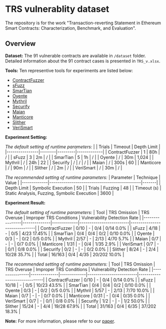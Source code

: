 # TRS vulnerablity dataset
The repository is for the work "Transaction-reverting Statement in Ethereum Smart Contracts: Characterization, Benchmark, and Evaluation".

## Overview
**Dataset:** The 91 vulnerable contracts are available in `/dataset` folder. Detailed information about the 91 contract cases is presented in `TRS_v.xlsx`.

**Tools:** Ten representive tools for experiments are listed below:
* [ContractFuzzer](https://github.com/gongbell/ContractFuzzer)
* [sFuzz](https://github.com/duytai/sFuzz)
* [SmarTian](https://github.com/SoftSec-KAIST/Smartian)
* [Oyente](https://github.com/enzymefinance/oyente)
* [Mythril](https://github.com/ConsenSys/mythril)
* [Securify](https://github.com/eth-sri/securify)
* [Maian](https://github.com/ivicanikolicsg/MAIAN)
* [Manticore](https://github.com/trailofbits/manticore)
* [Slither](https://github.com/crytic/slither)
* [VeriSmart](https://github.com/kupl/VeriSmart-public)

**Experiment Setting:**

*The default setting of runtime parameters:*
|                | Trials | Timeout | Depth Limit |
|----------------|--------|---------|-------------|
| ContractFuzzer | 1      | 80h     | /           |
| sFuzz          | 3      | 2m      | /           |
| SmarTian       | 5      | 1h      | /           |
| Oyente         | /      | 30m     | 1,024       |
| Mythril        | /      | 24h     | 22          |
| Securify       | /      | /       | /           |
| Maian          | /      | 300s    | 60          |
| Manticore      | /      | 90m     | /           |
| Slither        | /      | 2m      | /           |
| VeriSmart      | /      | 30m     | /           |



*The recommended setting of runtime parameters:*
| Parameter   | Technique                                    | Value |
|-------------|----------------------------------------------|-------|
| Depth Limit | Symbolic Execution                           | 50    |
| Trials      | Fuzzing                                      | 48    |
| Timeout (s) | Static Analysis, Fuzzing, Symbolic Execution | 3600  |

**Experiment Result:**

*The default setting of runtime parameters:*
| Tool           | TRS Omission | TRS Overuse | Improper TRS Conditions | Vulnerability Detection Rate |
|----------------|--------------|-------------|-------------------------|------------------------------|
| ContractFuzzer | 0/10         | -           | 0/4                     | 0/14 0.0%                    |
| sFuzz          | 4/18         | -           | 0/5                     | 4/23 17.45%                  |
| SmarTian       | 0/4          | 0/4         | 0/2                     | 0/10 0.0%                    |
| Oyente         | 0/3          | -           | 0/2                     | 0/5 0.0%                     |
| Mythril        | 2/57         | -           | 2/13                    | 4/70 5.7%                    |
| Maian          | 0/7          | -           | -                       | 0/7 0.0%                     |
| Manticore      | 1/31         | -           | 0/4                     | 1/35 2.9%                    |
| VeriSmart      | 0/7          | -           | 0/1                     | 0/8 0.0%                     |
| Securify       | 0/2          | -           | -                       | 0/2 0.0%                     |
| Slither        | 8/24         | -           | 2/4                     | 10/28 35.7%                  |
| Total          | 16/163       | 0/4         | 4/35                    | 20/202 10.0%                 |

*The recommended setting of runtime parameters:*
| Tool           | TRS Omission | TRS Overuse | Improper TRS Conditions | Vulnerability Detection Rate |
|----------------|--------------|-------------|-------------------------|------------------------------|
| ContractFuzzer | 0/10         | -           | 0/4                     | 0/14 0.0%                    |
| sFuzz          | 10/18        | -           | 0/5                     | 10/23 43.5%                  |
| SmarTian       | 0/4          | 0/4         | 0/2                     | 0/10 0.0%                    |
| Oyente         | 0/3          | -           | 0/2                     | 0/5 0.0%                     |
| Mythril        | 5/57         | -           | 2/13                    | 7/70 10.0%                   |
| Maian          | 0/7          | -           | -                       | 0/7 0.0%                     |
| Manticore      | 0/31         | -           | 0/4                     | 0/35 0.0%                    |
| VeriSmart      | 0/7          | -           | 0/1                     | 0/8 0.0%                     |
| Securify       | 1/2          | -           | -                       | 1/2 50.0%                    |
| Slither        | 15/24        | -           | 4/4                     | 19/28 67.9%                  |
| Total          | 31/163       | 0/4         | 6/35                    | 37/202 18.3%                 |


**Note:** For more information, please refer to our [paper]().
